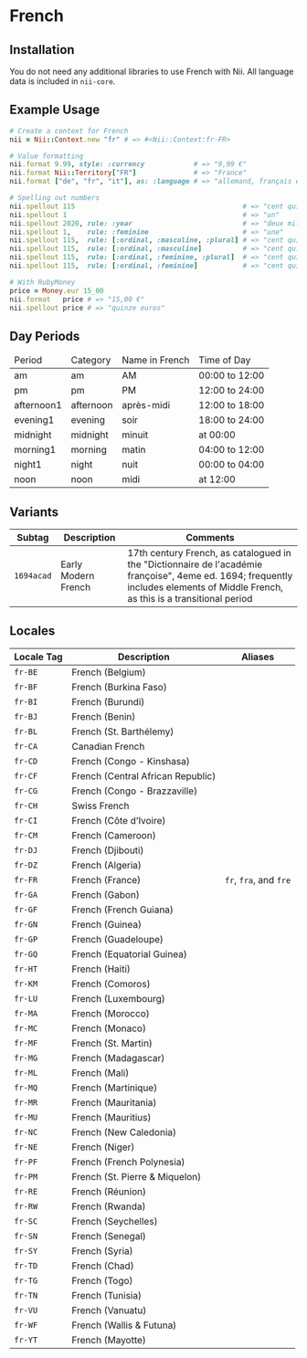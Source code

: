 <!-- This file has been generated. Source: languages/_template.md.erb -->

# French

## Installation

You do not need any additional libraries to use French with Nii.
All language data is included in `nii-core`.

## Example Usage

``` ruby
# Create a context for French
nii = Nii::Context.new "fr" # => #<Nii::Context:fr-FR>

# Value formatting
nii.format 9.99, style: :currency            # => "9,99 €"
nii.format Nii::Territory["FR"]              # => "France"
nii.format ["de", "fr", "it"], as: :language # => "allemand, français et italien"

# Spelling out numbers
nii.spellout 115                                         # => "cent quinze"
nii.spellout 1                                           # => "un"
nii.spellout 2020, rule: :year                           # => "deux mille vingt"
nii.spellout 1,    rule: :feminine                       # => "une"
nii.spellout 115,  rule: [:ordinal, :masculine, :plural] # => "cent quinzièmes"
nii.spellout 115,  rule: [:ordinal, :masculine]          # => "cent quinzième"
nii.spellout 115,  rule: [:ordinal, :feminine, :plural]  # => "cent quinzièmes"
nii.spellout 115,  rule: [:ordinal, :feminine]           # => "cent quinzième"

# With RubyMoney
price = Money.eur 15_00
nii.format   price # => "15,00 €"
nii.spellout price # => "quinze euros"
```

## Day Periods


<table>
  <thead>
    <tr>
      <td>Period</td>
      <td>Category</td>
      <td>Name in French</td>
      <td>Time of Day</td>
    </tr>
  </thead>
  <tbody>
    <tr>
      <td>am</td>
      <td>am</td>
      <td>AM</td>
      <td>00:00 to 12:00</td>
    </tr>
    <tr>
      <td>pm</td>
      <td>pm</td>
      <td>PM</td>
      <td>12:00 to 24:00</td>
    </tr>
    <tr>
      <td>afternoon1</td>
      <td>afternoon</td>
      <td>après-midi</td>
      <td>12:00 to 18:00</td>
    </tr>
    <tr>
      <td>evening1</td>
      <td>evening</td>
      <td>soir</td>
      <td>18:00 to 24:00</td>
    </tr>
    <tr>
      <td>midnight</td>
      <td>midnight</td>
      <td>minuit</td>
      <td>at 00:00</td>
    </tr>
    <tr>
      <td>morning1</td>
      <td>morning</td>
      <td>matin</td>
      <td>04:00 to 12:00</td>
    </tr>
    <tr>
      <td>night1</td>
      <td>night</td>
      <td>nuit</td>
      <td>00:00 to 04:00</td>
    </tr>
    <tr>
      <td>noon</td>
      <td>noon</td>
      <td>midi</td>
      <td>at 12:00</td>
    </tr>
  </tbody>
</table>


## Variants

<table>
  <thead>
    <tr>
      <th>Subtag</th>
      <th>Description</th>
      <th>Comments</th>
    </tr>
  </thead>
  <tbody>
    <tr>
      <td><code>1694acad</code></td>
      <td>Early Modern French</td>
      <td>17th century French, as catalogued in the "Dictionnaire de l'académie françoise", 4eme ed. 1694; frequently includes elements of Middle French, as this is a transitional period</td>
    </tr>
  </tbody>
</table>

## Locales

<table>
  <thead>
    <tr>
      <th>Locale Tag</th>
      <th>Description</th>
      <th>Aliases</th>
    </tr>
  </thead>
  <tbody>
    <tr>
      <td><code>fr-BE</code></td>
      <td>French (Belgium)</td>
      <td></td>
    </tr>
    <tr>
      <td><code>fr-BF</code></td>
      <td>French (Burkina Faso)</td>
      <td></td>
    </tr>
    <tr>
      <td><code>fr-BI</code></td>
      <td>French (Burundi)</td>
      <td></td>
    </tr>
    <tr>
      <td><code>fr-BJ</code></td>
      <td>French (Benin)</td>
      <td></td>
    </tr>
    <tr>
      <td><code>fr-BL</code></td>
      <td>French (St. Barthélemy)</td>
      <td></td>
    </tr>
    <tr>
      <td><code>fr-CA</code></td>
      <td>Canadian French</td>
      <td></td>
    </tr>
    <tr>
      <td><code>fr-CD</code></td>
      <td>French (Congo - Kinshasa)</td>
      <td></td>
    </tr>
    <tr>
      <td><code>fr-CF</code></td>
      <td>French (Central African Republic)</td>
      <td></td>
    </tr>
    <tr>
      <td><code>fr-CG</code></td>
      <td>French (Congo - Brazzaville)</td>
      <td></td>
    </tr>
    <tr>
      <td><code>fr-CH</code></td>
      <td>Swiss French</td>
      <td></td>
    </tr>
    <tr>
      <td><code>fr-CI</code></td>
      <td>French (Côte d’Ivoire)</td>
      <td></td>
    </tr>
    <tr>
      <td><code>fr-CM</code></td>
      <td>French (Cameroon)</td>
      <td></td>
    </tr>
    <tr>
      <td><code>fr-DJ</code></td>
      <td>French (Djibouti)</td>
      <td></td>
    </tr>
    <tr>
      <td><code>fr-DZ</code></td>
      <td>French (Algeria)</td>
      <td></td>
    </tr>
    <tr>
      <td><code>fr-FR</code></td>
      <td>French (France)</td>
      <td><code>fr</code>, <code>fra</code>, and <code>fre</code></td>
    </tr>
    <tr>
      <td><code>fr-GA</code></td>
      <td>French (Gabon)</td>
      <td></td>
    </tr>
    <tr>
      <td><code>fr-GF</code></td>
      <td>French (French Guiana)</td>
      <td></td>
    </tr>
    <tr>
      <td><code>fr-GN</code></td>
      <td>French (Guinea)</td>
      <td></td>
    </tr>
    <tr>
      <td><code>fr-GP</code></td>
      <td>French (Guadeloupe)</td>
      <td></td>
    </tr>
    <tr>
      <td><code>fr-GQ</code></td>
      <td>French (Equatorial Guinea)</td>
      <td></td>
    </tr>
    <tr>
      <td><code>fr-HT</code></td>
      <td>French (Haiti)</td>
      <td></td>
    </tr>
    <tr>
      <td><code>fr-KM</code></td>
      <td>French (Comoros)</td>
      <td></td>
    </tr>
    <tr>
      <td><code>fr-LU</code></td>
      <td>French (Luxembourg)</td>
      <td></td>
    </tr>
    <tr>
      <td><code>fr-MA</code></td>
      <td>French (Morocco)</td>
      <td></td>
    </tr>
    <tr>
      <td><code>fr-MC</code></td>
      <td>French (Monaco)</td>
      <td></td>
    </tr>
    <tr>
      <td><code>fr-MF</code></td>
      <td>French (St. Martin)</td>
      <td></td>
    </tr>
    <tr>
      <td><code>fr-MG</code></td>
      <td>French (Madagascar)</td>
      <td></td>
    </tr>
    <tr>
      <td><code>fr-ML</code></td>
      <td>French (Mali)</td>
      <td></td>
    </tr>
    <tr>
      <td><code>fr-MQ</code></td>
      <td>French (Martinique)</td>
      <td></td>
    </tr>
    <tr>
      <td><code>fr-MR</code></td>
      <td>French (Mauritania)</td>
      <td></td>
    </tr>
    <tr>
      <td><code>fr-MU</code></td>
      <td>French (Mauritius)</td>
      <td></td>
    </tr>
    <tr>
      <td><code>fr-NC</code></td>
      <td>French (New Caledonia)</td>
      <td></td>
    </tr>
    <tr>
      <td><code>fr-NE</code></td>
      <td>French (Niger)</td>
      <td></td>
    </tr>
    <tr>
      <td><code>fr-PF</code></td>
      <td>French (French Polynesia)</td>
      <td></td>
    </tr>
    <tr>
      <td><code>fr-PM</code></td>
      <td>French (St. Pierre &amp; Miquelon)</td>
      <td></td>
    </tr>
    <tr>
      <td><code>fr-RE</code></td>
      <td>French (Réunion)</td>
      <td></td>
    </tr>
    <tr>
      <td><code>fr-RW</code></td>
      <td>French (Rwanda)</td>
      <td></td>
    </tr>
    <tr>
      <td><code>fr-SC</code></td>
      <td>French (Seychelles)</td>
      <td></td>
    </tr>
    <tr>
      <td><code>fr-SN</code></td>
      <td>French (Senegal)</td>
      <td></td>
    </tr>
    <tr>
      <td><code>fr-SY</code></td>
      <td>French (Syria)</td>
      <td></td>
    </tr>
    <tr>
      <td><code>fr-TD</code></td>
      <td>French (Chad)</td>
      <td></td>
    </tr>
    <tr>
      <td><code>fr-TG</code></td>
      <td>French (Togo)</td>
      <td></td>
    </tr>
    <tr>
      <td><code>fr-TN</code></td>
      <td>French (Tunisia)</td>
      <td></td>
    </tr>
    <tr>
      <td><code>fr-VU</code></td>
      <td>French (Vanuatu)</td>
      <td></td>
    </tr>
    <tr>
      <td><code>fr-WF</code></td>
      <td>French (Wallis &amp; Futuna)</td>
      <td></td>
    </tr>
    <tr>
      <td><code>fr-YT</code></td>
      <td>French (Mayotte)</td>
      <td></td>
    </tr>
  </tbody>
</table>

